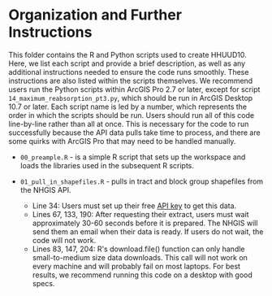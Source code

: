 # Organization and Further Instructions
This folder contains the R and Python scripts used to create HHUUD10. Here, we list each script and provide a brief description, as well as any additional instructions needed to ensure the code runs smoothly. These instructions are also listed within the scripts themselves. We recommend users run the Python scripts within ArcGIS Pro 2.7 or later, except for script `14_maximum_reabsorption_pt3.py`, which should be run in ArcGIS Desktop 10.7 or later. Each script name is led by a number, which represents the order in which the scripts should be run. Users should run all of this code line-by-line rather than all at once. This is necessary for the code to run successfully because the API data pulls take time to process, and there are some quirks with ArcGIS Pro that may need to be handled manually.

- `00_preample.R` - is a simple R script that sets up the workspace and loads the libraries used in the subsequent R scripts.

- `01_pull_in_shapefiles.R` - pulls in tract and block group shapefiles from the NHGIS API.
  - Line 34: Users must set up their free [API key](https://account.ipums.org/api_keys) to get this data.
  - Lines 67, 133, 190: After requesting their extract, users must wait approximately 30-60 seconds before it is prepared. The NHGIS will send them an email when their data is ready. If users do not wait, the code will not work.
  - Lines 83, 147, 204: R's download.file() function can only handle small-to-medium size data downloads. This call will not work on every machine and will probably fail on most laptops. For best results, we recommend running this code on a desktop with good specs.
